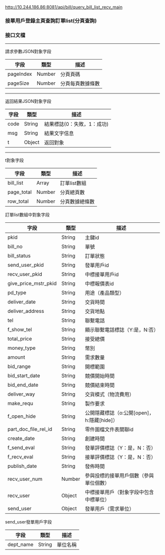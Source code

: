 http://10.244.186.86:8081/api/bill/query_bill_list_recv_main

### 接單用戶登錄主頁查詢訂單list(分頁查詢)

### 接口文檔

***

請求參數JSON對象字段

| 字段      | 類型   | 描述             |
| --------- | ------ | ---------------- |
| pageIndex | Number | 分頁頁碼         |
| pageSize  | Number | 分頁每頁數據條數 |

***

返回結果JSON對象字段

| 字段 | 類型   | 描述                       |
| ---- | ------ | -------------------------- |
| code | String | 結果標誌(0：失敗，1：成功) |
| msg  | String | 結果文字信息               |
| t    | Object | 返回對象                   |

***

t對象字段

| 字段       | 類型   | 描述           |
| ---------- | ------ | -------------- |
| bill_list  | Array  | 訂單list數組   |
| page_total | Number | 分頁總頁數     |
| row_total  | Number | 分頁數據總條數 |

訂單list數組中對象字段

| 字段                 | 類型   | 描述                                       |
| -------------------- | ------ | ------------------------------------------ |
| pkid                 | String | 主鍵id                                     |
| bill_no              | String | 單號                                       |
| bill_status          | String | 訂單狀態                                   |
| send_user_pkid       | String | 發單用戶id                                 |
| recv_user_pkid       | String | 中標接單用戶id                             |
| give_price_mstr_pkid | String | 中標報價表id                               |
| pd_type              | String | 用途（產品類型）                           |
| deliver_date         | String | 交貨時間                                   |
| deliver_address      | String | 交貨地點                                   |
| tel                  | String | 聯繫電話                                   |
| f_show_tel           | String | 顯示聯繫電話標誌（Y:是，N:否）             |
| total_price          | String | 接受總價                                   |
| money_type           | String | 幣別                                       |
| amount               | String | 需求數量                                   |
| bid_range            | String | 開標範圍                                   |
| bid_start_date       | String | 競價開始時間                               |
| bid_end_date         | String | 競價結束時間                               |
| deliver_way          | String | 交貨模式（物流費用）                       |
| make_requ            | String | 製作要求                                   |
| f_open_hide          | String | 公開隱藏標誌（o:公開[open]，h:隱藏[hide]） |
| part_doc_file_rel_id | String | 零件圖檔文件表關聯id                       |
| create_date          | String | 創建時間                                   |
| f_send_eval          | String | 發單評價標誌（Y：是，N：否）               |
| f_recv_eval          | String | 接單評價標誌（Y：是，N：否）               |
| publish_date         | String | 發佈時間                                   |
| recv_user_num        | Number | 參與投標的接單用戶個數（參與單位個數）     |
| recv_user            | Object | 中標接單用戶（對象字段中包含中標單位）     |
| send_user            | Object | 發單用戶（需求單位）                       |

send_user發單用戶字段

| 字段      | 類型   | 描述     |
| --------- | ------ | -------- |
| dept_name | String | 單位名稱 |

